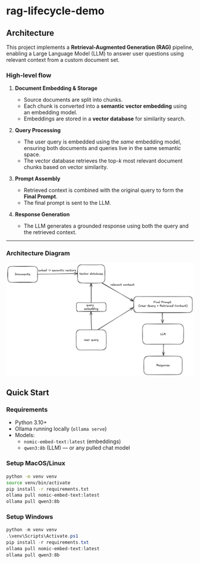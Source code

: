 # rag-lifecycle-demo

## Architecture

This project implements a **Retrieval-Augmented Generation (RAG)** pipeline, enabling a Large Language Model (LLM) to answer user questions using relevant context from a custom document set.

### High-level flow

1. **Document Embedding & Storage**

   - Source documents are split into chunks.
   - Each chunk is converted into a **semantic vector embedding** using an embedding model.
   - Embeddings are stored in a **vector database** for similarity search.

2. **Query Processing**

   - The user query is embedded using the _same_ embedding model, ensuring both documents and queries live in the same semantic space.
   - The vector database retrieves the top-_k_ most relevant document chunks based on vector similarity.

3. **Prompt Assembly**

   - Retrieved context is combined with the original query to form the **Final Prompt**.
   - The final prompt is sent to the LLM.

4. **Response Generation**
   - The LLM generates a grounded response using both the query and the retrieved context.

---

### Architecture Diagram

![RAG pipeline diagram](docs/diagram.png)

## Quick Start

### Requirements

- Python 3.10+
- Ollama running locally (`ollama serve`)
- Models:
  - `nomic-embed-text:latest` (embeddings)
  - `qwen3:8b` (LLM) — or any pulled chat model

### Setup MacOS/Linux

```bash
python -m venv venv
source venv/bin/activate
pip install -r requirements.txt
ollama pull nomic-embed-text:latest
ollama pull qwen3:8b
```

### Setup Windows

```powershell
python -m venv venv
.\venv\Scripts\Activate.ps1
pip install -r requirements.txt
ollama pull nomic-embed-text:latest
ollama pull qwen3:8b
```